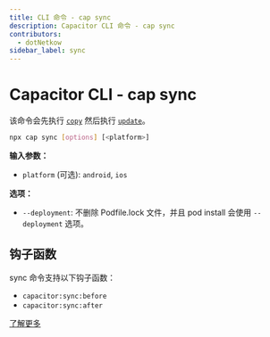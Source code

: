 ```yaml
---
title: CLI 命令 - cap sync
description: Capacitor CLI 命令 - cap sync
contributors:
  - dotNetkow
sidebar_label: sync
---
```


# Capacitor CLI - cap sync

该命令会先执行 [`copy`](/cli/commands/copy.md) 然后执行 [`update`](/cli/commands/update.md)。

```bash
npx cap sync [options] [<platform>]
```

<strong>输入参数：</strong>

- `platform` (可选): `android`, `ios`

<strong>选项：</strong>

- `--deployment`: 不删除 Podfile.lock 文件，并且 pod install 会使用 `--deployment` 选项。

## 钩子函数

sync 命令支持以下钩子函数：

- `capacitor:sync:before`
- `capacitor:sync:after`

[了解更多](../hooks.md)